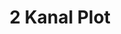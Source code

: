 ---
layout: post
categories: [sale, plot]
title: "2 Kanal Plot"
price: " --- "
address: "Mehrban Colony"
type: "PLOT FOR SALE"
area: "2 Kanal"
---